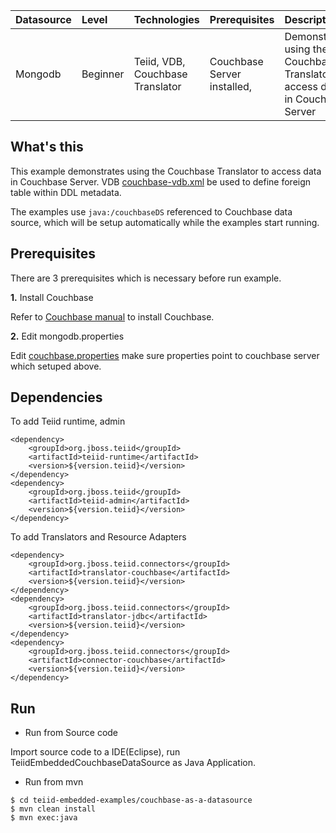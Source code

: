 | **Datasource** | **Level** | **Technologies** | **Prerequisites** | **Description** |
|:---------|:----------|:-----------------|:------------------|:----------------|
|Mongodb |Beginner |Teiid, VDB, Couchbase Translator |Couchbase Server installed, |Demonstrates using the Couchbase Translator to access data in Couchbase Server |

## What's this

This example demonstrates using the Couchbase Translator to access data in Couchbase Server. VDB [couchbase-vdb.xml](src/main/resources/couchbase-vdb.xml) be used to define foreign table within DDL metadata.

The examples use `java:/couchbaseDS` referenced to Couchbase data source, which will be setup automatically while the examples start running.

## Prerequisites

There are 3 prerequisites which is necessary before run example.

**1.** Install Couchbase

Refer to [Couchbase manual](https://developer.couchbase.com/documentation/server/4.6/getting-started/start-here.html) to install Couchbase.

**2.** Edit mongodb.properties

Edit [couchbase.properties](src/main/resources/couchbase.properties) make sure properties point to couchbase server which setuped above.

## Dependencies

To add Teiid runtime, admin

~~~
<dependency>
    <groupId>org.jboss.teiid</groupId>
    <artifactId>teiid-runtime</artifactId>
    <version>${version.teiid}</version>
</dependency>
<dependency>
    <groupId>org.jboss.teiid</groupId>
    <artifactId>teiid-admin</artifactId>
    <version>${version.teiid}</version>
</dependency>
~~~

To add Translators and Resource Adapters

~~~
<dependency>
    <groupId>org.jboss.teiid.connectors</groupId>
    <artifactId>translator-couchbase</artifactId>
    <version>${version.teiid}</version>
</dependency>	
<dependency>
    <groupId>org.jboss.teiid.connectors</groupId>
    <artifactId>translator-jdbc</artifactId>
    <version>${version.teiid}</version>
</dependency>
<dependency>
    <groupId>org.jboss.teiid.connectors</groupId>
    <artifactId>connector-couchbase</artifactId>
    <version>${version.teiid}</version>
</dependency>
~~~

## Run

* Run from Source code

Import source code to a IDE(Eclipse), run TeiidEmbeddedCouchbaseDataSource as Java Application.

* Run from mvn

~~~
$ cd teiid-embedded-examples/couchbase-as-a-datasource
$ mvn clean install
$ mvn exec:java
~~~
